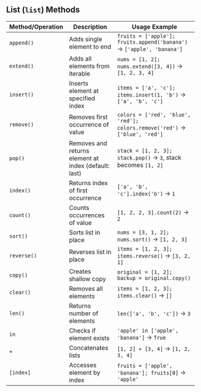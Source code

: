 ## List (`list`) Methods

| Method/Operation | Description                                          | Usage Example                                                               |
| ---------------- | ---------------------------------------------------- | --------------------------------------------------------------------------- |
| `append()`       | Adds single element to end                           | `fruits = ['apple']; fruits.append('banana')` → `['apple', 'banana']`       |
| `extend()`       | Adds all elements from iterable                      | `nums = [1, 2]; nums.extend([3, 4])` → `[1, 2, 3, 4]`                       |
| `insert()`       | Inserts element at specified index                   | `items = ['a', 'c']; items.insert(1, 'b')` → `['a', 'b', 'c']`              |
| `remove()`       | Removes first occurrence of value                    | `colors = ['red', 'blue', 'red']; colors.remove('red')` → `['blue', 'red']` |
| `pop()`          | Removes and returns element at index (default: last) | `stack = [1, 2, 3]; stack.pop()` → `3`, stack becomes `[1, 2]`              |
| `index()`        | Returns index of first occurrence                    | `['a', 'b', 'c'].index('b')` → `1`                                          |
| `count()`        | Counts occurrences of value                          | `[1, 2, 2, 3].count(2)` → `2`                                               |
| `sort()`         | Sorts list in place                                  | `nums = [3, 1, 2]; nums.sort()` → `[1, 2, 3]`                               |
| `reverse()`      | Reverses list in place                               | `items = [1, 2, 3]; items.reverse()` → `[3, 2, 1]`                          |
| `copy()`         | Creates shallow copy                                 | `original = [1, 2]; backup = original.copy()`                               |
| `clear()`        | Removes all elements                                 | `items = [1, 2, 3]; items.clear()` → `[]`                                   |
| `len()`          | Returns number of elements                           | `len(['a', 'b', 'c'])` → `3`                                                |
| `in`             | Checks if element exists                             | `'apple' in ['apple', 'banana']` → `True`                                   |
| `+`              | Concatenates lists                                   | `[1, 2] + [3, 4]` → `[1, 2, 3, 4]`                                          |
| `[index]`        | Accesses element by index                            | `fruits = ['apple', 'banana']; fruits[0]` → `'apple'`                       |